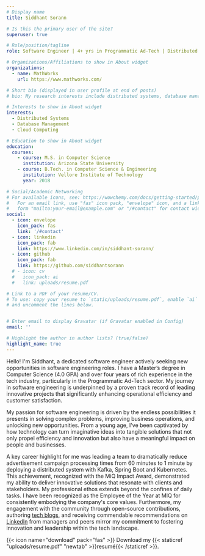 ```yaml
---
# Display name
title: Siddhant Sorann

# Is this the primary user of the site?
superuser: true

# Role/position/tagline
role: Software Engineer | 4+ yrs in Programmatic Ad-Tech | Distributed Systems, Cloud Computing | Java, Spring Boot, SQL, NoSQL, Kubernetes | Seeking Software Engineering Roles

# Organizations/Affiliations to show in About widget
organizations:
  - name: MathWorks
    url: https://www.mathworks.com/

# Short bio (displayed in user profile at end of posts)
# bio: My research interests include distributed systems, database management and cloud computing.

# Interests to show in About widget
interests:
  - Distributed Systems
  - Database Management
  - Cloud Computing

# Education to show in About widget
education:
  courses:
    - course: M.S. in Computer Science
      institution: Arizona State University
    - course: B.Tech. in Computer Science & Engineering
      institution: Vellore Institute of Technology
      year: 2018

# Social/Academic Networking
# For available icons, see: https://wowchemy.com/docs/getting-started/page-builder/#icons
#   For an email link, use "fas" icon pack, "envelope" icon, and a link in the
#   form "mailto:your-email@example.com" or "/#contact" for contact widget.
social:
  - icon: envelope
    icon_pack: fas
    link: '/#contact'
  - icon: linkedin
    icon_pack: fab
    link: https://www.linkedin.com/in/siddhant-sorann/
  - icon: github
    icon_pack: fab
    link: https://github.com/siddhantsorann
  # - icon: cv
  #   icon_pack: ai
  #   link: uploads/resume.pdf

# Link to a PDF of your resume/CV.
# To use: copy your resume to `static/uploads/resume.pdf`, enable `ai` icons in `params.toml`,
# and uncomment the lines below.


# Enter email to display Gravatar (if Gravatar enabled in Config)
email: ''

# Highlight the author in author lists? (true/false)
highlight_name: true
---
```


Hello! I'm Siddhant, a dedicated software engineer actively seeking new opportunities in software engineering roles. I have a Master’s degree in Computer Science (4.0 GPA) and over four years of rich experience in the tech industry, particularly in the Programmatic Ad-Tech sector. My journey in software engineering is underpinned by a proven track record of leading innovative projects that significantly enhancing operational efficiency and customer satisfaction.

My passion for software engineering is driven by the endless possibilities it presents in solving complex problems, improving business operations, and unlocking new opportunities. From a young age, I've been captivated by how technology can turn imaginative ideas into tangible solutions that not only propel efficiency and innovation but also have a meaningful impact on people and businesses.

A key career highlight for me was leading a team to dramatically reduce advertisement campaign processing times from 60 minutes to 1 minute by deploying a distributed system with Kafka, Spring Boot and Kubernetes. This achievement, recognized with the MiQ Impact Award, demonstrated my ability to deliver innovative solutions that resonate with clients and stakeholders. My professional ethos extends beyond the confines of daily tasks. I have been recognized as the Employee of the Year at MIQ for consistently embodying the company's core values. Furthermore, my engagement with the community through open-source contributions, authoring [tech blogs](https://medium.com/@siddhant_47693), and receiving commendable recommendations on [LinkedIn](https://www.linkedin.com/in/siddhant-sorann/) from managers and peers mirror my commitment to fostering innovation and leadership within the tech landscape.

{{< icon name="download" pack="fas" >}} Download my {{< staticref "uploads/resume.pdf" "newtab" >}}resumé{{< /staticref >}}.
